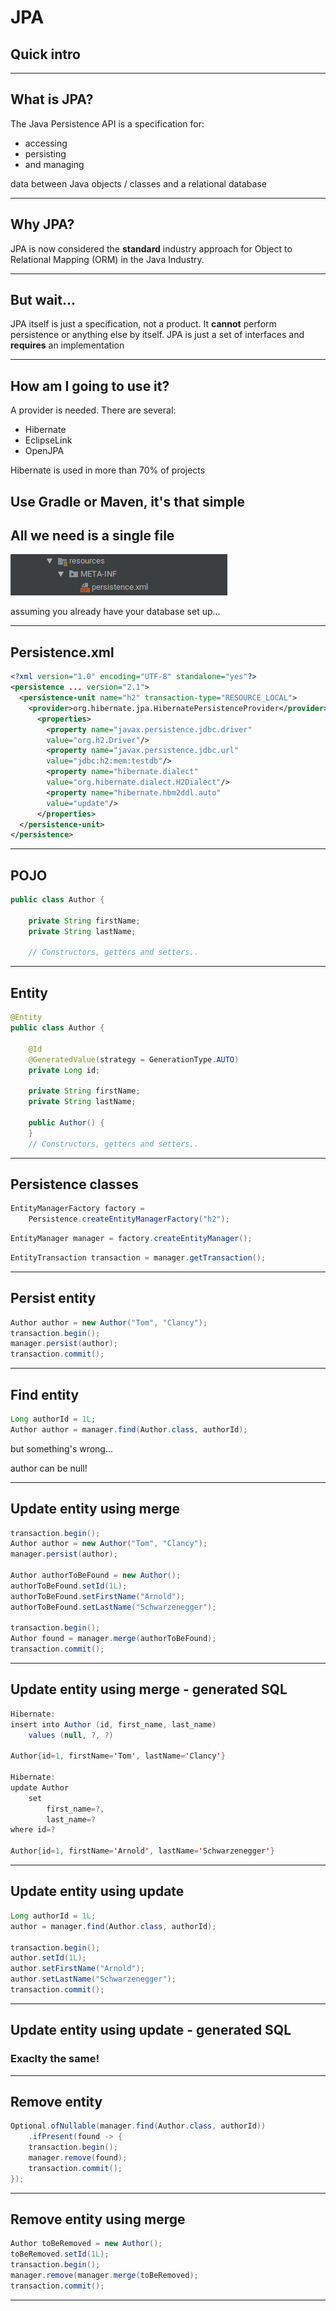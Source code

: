 # JPA

## Quick intro

---

## What is JPA?

The Java Persistence API is a specification for:
* accessing <!-- .element: class="fragment" data-fragment-index="0" -->
* persisting <!-- .element: class="fragment" data-fragment-index="1" -->
* and managing <!-- .element: class="fragment" data-fragment-index="3" -->

data between Java objects / classes and a relational database <!-- .element: class="fragment" data-fragment-index="4" -->

---

## Why JPA?

JPA is now considered the **standard** industry approach for Object to Relational Mapping (ORM) in the Java Industry.

---

## But wait...

JPA itself is just a specification, not a product.
It **cannot** perform persistence or anything else by itself.
JPA is just a set of interfaces and **requires** an implementation

---

## How am I going to use it?

A provider is needed.
There are several:
* Hibernate <!-- .element: class="fragment" data-fragment-index="0" -->
* EclipseLink <!-- .element: class="fragment" data-fragment-index="1" -->
* OpenJPA <!-- .element: class="fragment" data-fragment-index="2" -->

Hibernate is used in more than 70% of projects <!-- .element: class="fragment" data-fragment-index="3" -->

Use Gradle or Maven, it's that simple <!-- .element: class="fragment" data-fragment-index="4" -->
---

## All we need is a single file

![persistence.xml](persistenceFile.png)

assuming you already have your database set up... <!-- .element: class="fragment" data-fragment-index="0" -->

---

## Persistence.xml

```xml
<?xml version="1.0" encoding="UTF-8" standalone="yes"?>
<persistence ... version="2.1">
  <persistence-unit name="h2" transaction-type="RESOURCE_LOCAL">
    <provider>org.hibernate.jpa.HibernatePersistenceProvider</provider>
      <properties>
        <property name="javax.persistence.jdbc.driver"
        value="org.h2.Driver"/>
        <property name="javax.persistence.jdbc.url"
        value="jdbc:h2:mem:testdb"/>
        <property name="hibernate.dialect"
        value="org.hibernate.dialect.H2Dialect"/>
        <property name="hibernate.hbm2ddl.auto" 
        value="update"/>
      </properties>
  </persistence-unit>
</persistence>
```

---

## POJO
```java
public class Author {

	private String firstName;
	private String lastName;

	// Constructors, getters and setters..
```

---

## Entity

```java
@Entity 
public class Author {

	@Id 
	@GeneratedValue(strategy = GenerationType.AUTO)
	private Long id;

	private String firstName;
	private String lastName;

	public Author() {
	}
	// Constructors, getters and setters..
```

---

## Persistence classes

```java
EntityManagerFactory factory = 
	Persistence.createEntityManagerFactory("h2");
```
<!-- .element: class="fragment" data-fragment-index="0" -->
```java
EntityManager manager = factory.createEntityManager();
```
<!-- .element: class="fragment" data-fragment-index="1" -->
```java
EntityTransaction transaction = manager.getTransaction();
```
<!-- .element: class="fragment" data-fragment-index="2" -->

---

## Persist entity

```java
Author author = new Author("Tom", "Clancy");
transaction.begin();
manager.persist(author);
transaction.commit();
```

---

## Find entity

```java
Long authorId = 1L;
Author author = manager.find(Author.class, authorId);
```
but something's wrong... <!-- .element: class="fragment" data-fragment-index="0" -->

author can be null! <!-- .element: class="fragment" data-fragment-index="1" -->

---

## Update entity using merge

```java
transaction.begin();
Author author = new Author("Tom", "Clancy");
manager.persist(author);

Author authorToBeFound = new Author();
authorToBeFound.setId(1L);
authorToBeFound.setFirstName("Arnold");
authorToBeFound.setLastName("Schwarzenegger");

transaction.begin();
Author found = manager.merge(authorToBeFound);
transaction.commit();
```

---

## Update entity using merge - generated SQL

```java
Hibernate: 
insert into Author (id, first_name, last_name)
	values (null, ?, ?)

Author{id=1, firstName='Tom', lastName='Clancy'}

Hibernate:
update Author 
	set 
		first_name=?,
		last_name=?
where id=?

Author{id=1, firstName='Arnold', lastName='Schwarzenegger'}
```

---

## Update entity using update

```java
Long authorId = 1L;
author = manager.find(Author.class, authorId);

transaction.begin();
author.setId(1L);
author.setFirstName("Arnold");
author.setLastName("Schwarzenegger");
transaction.commit();
```

---

## Update entity using update - generated SQL

### Exaclty the same!

---

## Remove entity 

```java
Optional.ofNullable(manager.find(Author.class, authorId))
	.ifPresent(found -> {
	transaction.begin();
	manager.remove(found);
	transaction.commit();
});

```

---

## Remove entity using merge

```java
Author toBeRemoved = new Author();
toBeRemoved.setId(1L);
transaction.begin();
manager.remove(manager.merge(toBeRemoved);
transaction.commit();
```

---
